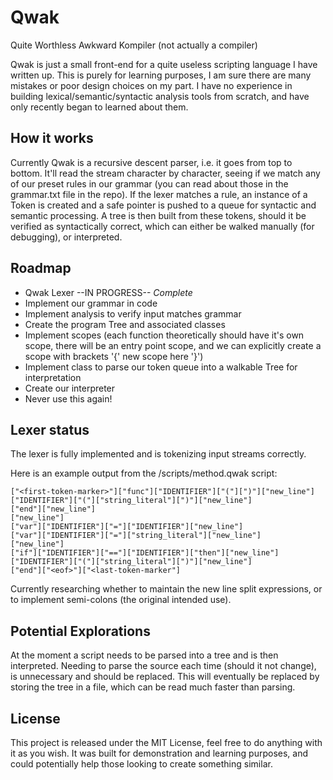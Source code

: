 # Qwak
Quite Worthless Awkward Kompiler (not actually a compiler)

Qwak is just a small front-end for a quite useless scripting language I have written up. This is purely for learning purposes, I am sure there are many mistakes or poor design choices on my part. I have no experience in building lexical/semantic/syntactic analysis tools from scratch, and have only recently began to learned about them.


How it works
------------
Currently Qwak is a recursive descent parser, i.e. it goes from top to bottom. It'll read the stream character by character, seeing if we match any of our preset rules in our grammar (you can read about those in the grammar.txt file in the repo). If the lexer matches a rule, an instance of a Token is created and a safe pointer is pushed to a queue for syntactic and semantic processing. A tree is then built from these tokens, should it be verified as syntactically correct, which can either be walked manually (for debugging), or interpreted.

Roadmap
-------
 * Qwak Lexer --IN PROGRESS-- *Complete*
 * Implement our grammar in code
 * Implement analysis to verify input matches grammar
 * Create the program Tree and associated classes
 * Implement scopes (each function theoretically should have it's own scope, there will be an entry point scope, and we can explicitly create a scope with brackets '{' new scope here '}')
 * Implement class to parse our token queue into a walkable Tree for interpretation
 * Create our interpreter
 * Never use this again!

Lexer status
------------
The lexer is fully implemented and is tokenizing input streams correctly. 


Here is an example output from the /scripts/method.qwak script:


	["<first-token-marker>"]["func"]["IDENTIFIER"]["("][")"]["new_line"]
	["IDENTIFIER"]["("]["string_literal"][")"]["new_line"]
	["end"]["new_line"]
	["new_line"]
	["var"]["IDENTIFIER"]["="]["IDENTIFIER"]["new_line"]
	["var"]["IDENTIFIER"]["="]["string_literal"]["new_line"]
	["new_line"]
	["if"]["IDENTIFIER"]["=="]["IDENTIFIER"]["then"]["new_line"]
	["IDENTIFIER"]["("]["string_literal"][")"]["new_line"]
	["end"]["<eof>"]["<last-token-marker"]

Currently researching whether to maintain the new line split expressions, or
to implement semi-colons (the original intended use).

Potential Explorations
----------------------
At the moment a script needs to be parsed into a tree and is then interpreted. Needing to parse the source each time (should it not change), is unnecessary and should be replaced. This will eventually be replaced by storing the tree in a file, which can be read much faster than parsing.

License
-------
This project is released under the MIT License, feel free to do anything with it as you wish. It was built for demonstration and learning purposes, and could potentially help those looking to create something similar. 
